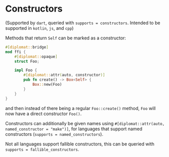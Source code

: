 # Constructors

(Supported by `dart`, queried with `supports = constructors`. Intended to be supported in `kotlin`, `js`, and `cpp`)

Methods that return `Self` can be marked as a constructor:

```rust
#[diplomat::bridge]
mod ffi {
    #[diplomat::opaque]
    struct Foo;

    impl Foo {
        #[diplomat::attr(auto, constructor)]
        pub fn create() -> Box<Self> {
            Box::new(Foo)
        }
    }
}
```


and then instead of there being a regular `Foo::create()` method, `Foo` will now have a direct constructor `Foo()`.

Constructors can additionally be given names using `#[diplomat::attr(auto, named_constructor = "make")]`, for languages that support named constructors (`supports = named_constructors`).

Not all languages support fallible constructors, this can be queried with `supports = fallible_constructors`.